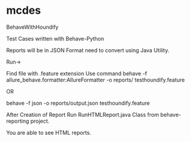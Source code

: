 # mcdes
BehaveWithHoundify

Test Cases written with Behave-Python

Reports will be in JSON Format need to convert using Java Utility.


Run->

Find file with .feature extension
Use command behave -f allure_behave.formatter:AllureFormatter -o reports/ testhoundify.feature

OR

behave -f json -o reports/output.json testhoundify.feature

After Creation of Report Run RunHTMLReport.java Class from behave-reporting project.

You are able to see HTML reports.
